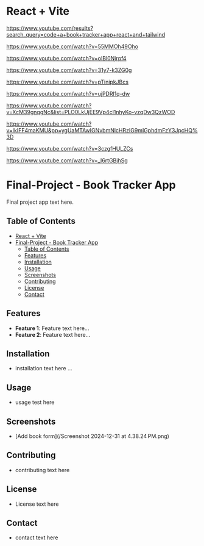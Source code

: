# React + Vite

https://www.youtube.com/results?search_query=code+a+book+tracker+app+react+and+tailwind

https://www.youtube.com/watch?v=55MMOh49Oho

https://www.youtube.com/watch?v=oIBl0Njrpf4

https://www.youtube.com/watch?v=31y7-k3ZG0g

https://www.youtube.com/watch?v=pTinipkJBcs

https://www.youtube.com/watch?v=ujPDRl1q-dw

https://www.youtube.com/watch?v=XcM39gnqgNc&list=PLO0LkUjEE9Vp4cl1nhyKo-vzqDw3QzWOD

https://www.youtube.com/watch?v=lkIFF4maKMU&pp=ygUaMTAwIGNvbmNlcHRzIG9mIGphdmFzY3JpcHQ%3D

https://www.youtube.com/watch?v=3czgfHULZCs

https://www.youtube.com/watch?v=_I6rtGBjhSg

# Final-Project - Book Tracker App

Final project app text here.

## Table of Contents

- [React + Vite](#react--vite)
- [Final-Project - Book Tracker App](#final-project---book-tracker-app)
  - [Table of Contents](#table-of-contents)
  - [Features](#features)
  - [Installation](#installation)
  - [Usage](#usage)
  - [Screenshots](#screenshots)
  - [Contributing](#contributing)
  - [License](#license)
  - [Contact](#contact)

## Features

- **Feature 1**: Feature text here...
- **Feature 2**: Feature text here...

## Installation

- installation text here ...

## Usage

- usage test here

## Screenshots

- [Add book form](/Screenshot 2024-12-31 at 4.38.24 PM.png)

## Contributing

- contributing text here

## License

- License text here

## Contact

- contact text here
